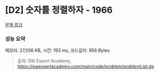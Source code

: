 # [D2] 숫자를 정렬하자 - 1966 

[문제 링크](https://swexpertacademy.com/main/code/problem/problemDetail.do?contestProbId=AV5PrmyKAWEDFAUq) 

### 성능 요약

메모리: 27,036 KB, 시간: 193 ms, 코드길이: 956 Bytes



> 출처: SW Expert Academy, https://swexpertacademy.com/main/code/problem/problemList.do